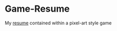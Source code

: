# Game-Resume
My [resume](https://rhuangr.github.io/rhuang-Game-Resume/ "Richard's Game Resume") contained within a pixel-art style game


